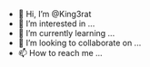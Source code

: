 - 👋 Hi, I’m @King3rat
- 👀 I’m interested in ...
- 🌱 I’m currently learning ...
- 💞️ I’m looking to collaborate on ...
- 📫 How to reach me ...

<!---
King3rat/King3rat is a ✨ special ✨ repository because its `README.md` (this file) appears on your GitHub profile.
You can click the Preview link to take a look at your changes.
--->

